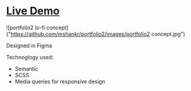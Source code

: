 # [Live Demo](https://mshankr.github.io/portfolio2)

![portfolio2 lo-fi concept]("https://github.com/mshankr/portfolio2/images/portfolio2 concept.jpg")

Designed in Figma

Technoglogy used:

- Semantic
- SCSS
- Media queries for responsive design
